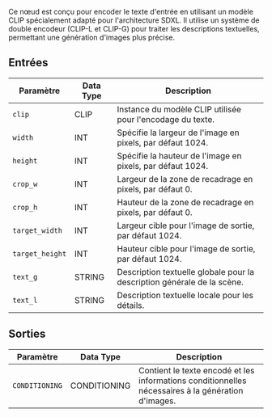 Ce nœud est conçu pour encoder le texte d'entrée en utilisant un modèle CLIP spécialement adapté pour l'architecture SDXL. Il utilise un système de double encodeur (CLIP-L et CLIP-G) pour traiter les descriptions textuelles, permettant une génération d'images plus précise.

## Entrées

| Paramètre | Data Type | Description |
|-----------|-----------|-------------|
| `clip` | CLIP | Instance du modèle CLIP utilisée pour l'encodage du texte. |
| `width` | INT | Spécifie la largeur de l'image en pixels, par défaut 1024. |
| `height` | INT | Spécifie la hauteur de l'image en pixels, par défaut 1024. |
| `crop_w` | INT | Largeur de la zone de recadrage en pixels, par défaut 0. |
| `crop_h` | INT | Hauteur de la zone de recadrage en pixels, par défaut 0. |
| `target_width` | INT | Largeur cible pour l'image de sortie, par défaut 1024. |
| `target_height` | INT | Hauteur cible pour l'image de sortie, par défaut 1024. |
| `text_g` | STRING | Description textuelle globale pour la description générale de la scène. |
| `text_l` | STRING | Description textuelle locale pour les détails. |

## Sorties

| Paramètre | Data Type | Description |
|-----------|-----------|-------------|
| `CONDITIONING` | CONDITIONING | Contient le texte encodé et les informations conditionnelles nécessaires à la génération d'images. |
